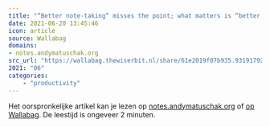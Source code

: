 ```yaml
---
title: "“Better note-taking” misses the point; what matters is “better thinking” | The most effective reader..."
date: 2021-06-20 13:45:46
icon: article
source: Wallabag
domains:
- notes.andymatuschak.org
src_url: "https://wallabag.thewiserbit.nl/share/61e2019f07b935.93191792"
2021: "06"
categories:
    - "productivity"
---
```

Het oorspronkelijke artikel kan je lezen op [notes.andymatuschak.org](https://notes.andymatuschak.org/“Better_note-taking”_misses_the_point;_what_matters_is_“better_thinking”?stackedNotes=z6GNVv6RyFDewy11ZgXzce8agWxSLwJ6Ub5Rw) of [op Wallabag](https://wallabag.thewiserbit.nl/share/61e2019f07b935.93191792). De leestijd is ongeveer 2 minuten.